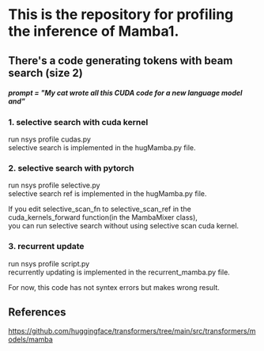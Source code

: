 # This is the repository for profiling the inference of Mamba1.<br>
## There's a code generating tokens with beam search (size 2)<br>

##### prompt = "My cat wrote all this CUDA code for a new language model and"<br>

### 1. selective search with cuda kernel<br>
   run nsys profile cudas.py<br>
   selective search is implemented in the hugMamba.py file.<br>

### 2. selective search with pytorch<br>
   run nsys profile selective.py<br>
   selective search ref is implemented in the hugMamba.py file.<br>

   
   If you edit selective_scan_fn to selective_scan_ref in the cuda_kernels_forward function(in the MambaMixer class),<br>
   you can run selective search without using selective scan cuda kernel.<br>

### 3. recurrent update<br>
   run nsys profile script.py<br>
   recurrently updating is implemented in the recurrent_mamba.py file.<br>

   
   For now, this code has not syntex errors but makes wrong result.<br>


## References
https://github.com/huggingface/transformers/tree/main/src/transformers/models/mamba


